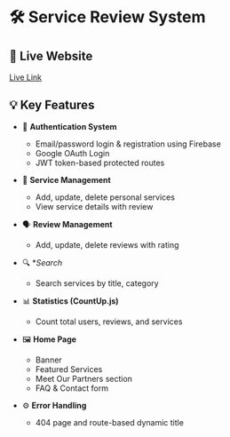 # 🛠️ Service Review System

## 🔗 Live Website

[Live Link](https://service-review-client-75e4a.web.app/)

## 💡 Key Features

- 🔐 **Authentication System**

  - Email/password login & registration using Firebase
  - Google OAuth Login
  - JWT token-based protected routes

- 🧾 **Service Management**

  - Add, update, delete personal services
  - View service details with review

- 🗣️ **Review Management**

  - Add, update, delete reviews with rating


- 🔍 \*_Search_

  - Search services by title, category

- 📊 **Statistics (CountUp.js)**

  - Count total users, reviews, and services

- 🖼️ **Home Page**

  - Banner
  - Featured Services
  - Meet Our Partners section
  - FAQ & Contact form


- ⚙️ **Error Handling**
  - 404 page and route-based dynamic title
